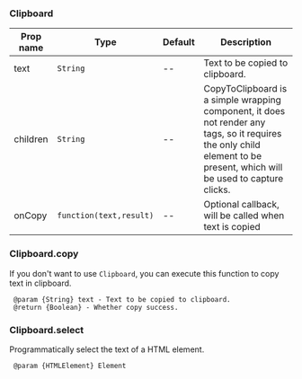 ###  Clipboard

|Prop name|Type|Default|Description|
|---|---|---|---|
|text|`String`|--|Text to be copied to clipboard.|
|children|`String`|--|CopyToClipboard is a simple wrapping component, it does not render any tags, so it requires the only child element to be present, which will be used to capture clicks.|
|onCopy|`function(text,result)`|--|Optional callback, will be called when text is copied|

###  Clipboard.copy
If you don't want to use `Clipboard`, you can execute this function to copy text in clipboard.
```
 @param {String} text - Text to be copied to clipboard. 
 @return {Boolean} - Whether copy success.
```

###  Clipboard.select
Programmatically select the text of a HTML element.
```
 @param {HTMLElement} Element
```
